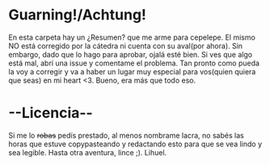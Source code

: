 # Guarning!/Achtung!

En esta carpeta hay un ¿Resumen? que me arme para cepelepe. El mismo NO está corregido por la cátedra ni cuenta con su aval(por ahora). Sin embargo, dado que lo hago para aprobar, ojalá esté bien. Si ves que algo está mal, abrí una issue y comentame el problema. Tan pronto como pueda la voy a corregir y va a haber un lugar muy especial para vos(quien quiera que seas) en mi heart <3. Bueno, era más que todo eso.

# --Licencia--

Si me lo ~~robas~~ pedís prestado, al menos nombrame lacra, no sabés las horas que estuve copypasteando y redactando esto para que se vea lindo y sea legible. Hasta otra aventura, lince ;).
Lihuel.

